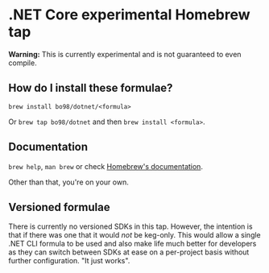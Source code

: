 # .NET Core experimental Homebrew tap

**Warning:** This is currently experimental and is not guaranteed to even compile.

## How do I install these formulae?
`brew install bo98/dotnet/<formula>`

Or `brew tap bo98/dotnet` and then `brew install <formula>`.

## Documentation
`brew help`, `man brew` or check [Homebrew's documentation](https://docs.brew.sh).

Other than that, you're on your own.

## Versioned formulae

There is currently no versioned SDKs in this tap. However, the intention is that if there was one that it would _not_ be keg-only. This would allow a single .NET CLI formula to be used and also make life much better for developers as they can switch between SDKs at ease on a per-project basis without further configuration. "It just works".
